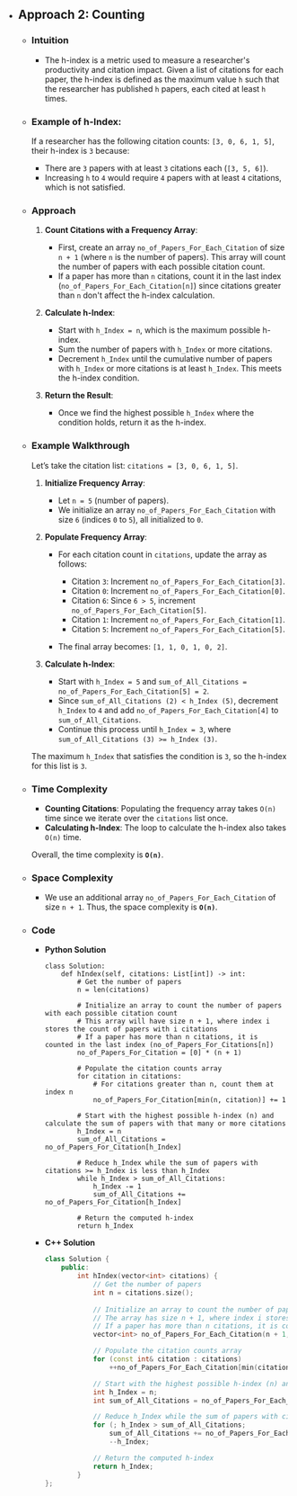 - ## Approach 2: Counting
    - ### Intuition
        - The h-index is a metric used to measure a researcher's productivity and citation impact. Given a list of citations for each paper, the h-index is defined as the maximum value `h` such that the researcher has published `h` papers, each cited at least `h` times.

    - ### Example of h-Index:
        If a researcher has the following citation counts: `[3, 0, 6, 1, 5]`, their h-index is `3` because:
        - There are `3` papers with at least `3` citations each (`[3, 5, 6]`).
        - Increasing `h` to `4` would require `4` papers with at least `4` citations, which is not satisfied.

    - ### Approach
        1. **Count Citations with a Frequency Array**: 
            - First, create an array `no_of_Papers_For_Each_Citation` of size `n + 1` (where `n` is the number of papers). This array will count the number of papers with each possible citation count.
            - If a paper has more than `n` citations, count it in the last index (`no_of_Papers_For_Each_Citation[n]`) since citations greater than `n` don't affect the h-index calculation.

        2. **Calculate h-Index**:
            - Start with `h_Index = n`, which is the maximum possible h-index.
            - Sum the number of papers with `h_Index` or more citations.
            - Decrement `h_Index` until the cumulative number of papers with `h_Index` or more citations is at least `h_Index`. This meets the h-index condition.

        3. **Return the Result**:
            - Once we find the highest possible `h_Index` where the condition holds, return it as the h-index.

    - ### Example Walkthrough
        Let’s take the citation list: `citations = [3, 0, 6, 1, 5]`.

        1. **Initialize Frequency Array**: 
            - Let `n = 5` (number of papers).
            - We initialize an array `no_of_Papers_For_Each_Citation` with size `6` (indices `0` to `5`), all initialized to `0`.

        2. **Populate Frequency Array**:
            - For each citation count in `citations`, update the array as follows:
                - Citation `3`: Increment `no_of_Papers_For_Each_Citation[3]`.
                - Citation `0`: Increment `no_of_Papers_For_Each_Citation[0]`.
                - Citation `6`: Since `6 > 5`, increment `no_of_Papers_For_Each_Citation[5]`.
                - Citation `1`: Increment `no_of_Papers_For_Each_Citation[1]`.
                - Citation `5`: Increment `no_of_Papers_For_Each_Citation[5]`.
        
            - The final array becomes: `[1, 1, 0, 1, 0, 2]`.

        3. **Calculate h-Index**:
            - Start with `h_Index = 5` and `sum_of_All_Citations = no_of_Papers_For_Each_Citation[5] = 2`.
            - Since `sum_of_All_Citations (2) < h_Index (5)`, decrement `h_Index` to `4` and add `no_of_Papers_For_Each_Citation[4]` to `sum_of_All_Citations`.
            - Continue this process until `h_Index = 3`, where `sum_of_All_Citations (3) >= h_Index (3)`.

        The maximum `h_Index` that satisfies the condition is `3`, so the h-index for this list is `3`.


    - ### Time Complexity
        - **Counting Citations**: Populating the frequency array takes `O(n)` time since we iterate over the `citations` list once.
        - **Calculating h-Index**: The loop to calculate the h-index also takes `O(n)` time.

        Overall, the time complexity is **`O(n)`**.

    - ### Space Complexity
        - We use an additional array `no_of_Papers_For_Each_Citation` of size `n + 1`. Thus, the space complexity is **`O(n)`**.

    - ### Code
        - **Python Solution**
            ```python3 []
            class Solution:
                def hIndex(self, citations: List[int]) -> int:
                    # Get the number of papers
                    n = len(citations)

                    # Initialize an array to count the number of papers with each possible citation count
                    # This array will have size n + 1, where index i stores the count of papers with i citations
                    # If a paper has more than n citations, it is counted in the last index (no_of_Papers_For_Citations[n])
                    no_of_Papers_For_Citation = [0] * (n + 1)

                    # Populate the citation counts array
                    for citation in citations:
                        # For citations greater than n, count them at index n
                        no_of_Papers_For_Citation[min(n, citation)] += 1

                    # Start with the highest possible h-index (n) and calculate the sum of papers with that many or more citations
                    h_Index = n
                    sum_of_All_Citations = no_of_Papers_For_Citation[h_Index]

                    # Reduce h_Index while the sum of papers with citations >= h_Index is less than h_Index
                    while h_Index > sum_of_All_Citations:
                        h_Index -= 1
                        sum_of_All_Citations += no_of_Papers_For_Citation[h_Index]

                    # Return the computed h-index
                    return h_Index
            ```
        - **C++ Solution**
            ```C++ []
            class Solution {
                public:
                    int hIndex(vector<int> citations) {
                        // Get the number of papers
                        int n = citations.size();
                        
                        // Initialize an array to count the number of papers with each possible citation count
                        // The array has size n + 1, where index i stores the count of papers with i citations
                        // If a paper has more than n citations, it is counted in the last index (no_of_Papers_For_Each_Citation[n])
                        vector<int> no_of_Papers_For_Each_Citation(n + 1, 0);

                        // Populate the citation counts array
                        for (const int& citation : citations)
                            ++no_of_Papers_For_Each_Citation[min(citation, n)];

                        // Start with the highest possible h-index (n) and calculate the sum of papers with that many or more citations
                        int h_Index = n;
                        int sum_of_All_Citations = no_of_Papers_For_Each_Citation[h_Index];

                        // Reduce h_Index while the sum of papers with citations >= h_Index is less than h_Index
                        for (; h_Index > sum_of_All_Citations; 
                            sum_of_All_Citations += no_of_Papers_For_Each_Citation[h_Index])
                            --h_Index;

                        // Return the computed h-index
                        return h_Index;
                    }
            };
            ```